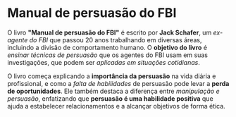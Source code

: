 # Manual de persuasão do FBI


O livro <b>"Manual de persuasão do FBI"</b> é escrito por <b>Jack Schafer</b>, um <i>ex-agente do FBI</i> que passou 20 anos trabalhando em diversas áreas, incluindo a divisão de comportamento humano. O <b>objetivo do livro</b> é <i>ensinar técnicas de persuasão</i> que os agentes do FBI usam em suas investigações, que podem ser <i>aplicadas em situações cotidianas</i>.

O livro começa explicando a <b>importância da persuasão</b> na vida diária e profissional, e como a <i>falta de habilidades</i> de persuasão pode levar a <b>perda de oportunidades</b>. Ele também destaca a diferença entre <i>manipulação e persuasão</i>, enfatizando que <b>persuasão é uma habilidade positiva</b> que ajuda a estabelecer relacionamentos e a alcançar objetivos de forma ética.